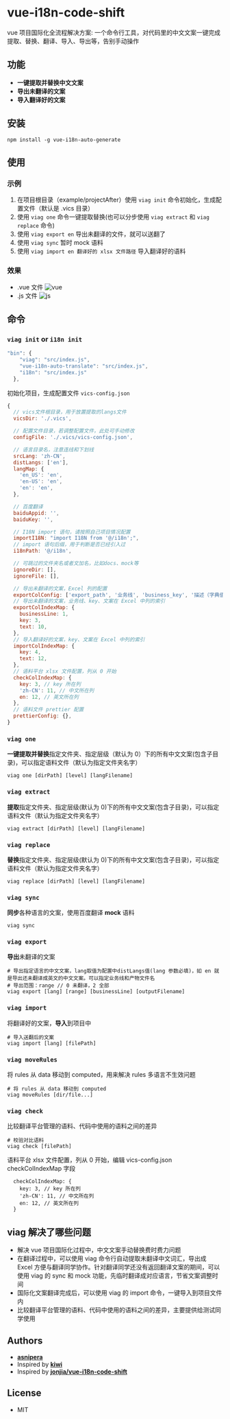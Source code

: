 # vue-i18n-code-shift

vue 项目国际化全流程解决方案: 一个命令行工具，对代码里的中文文案一键完成提取、替换、翻译、导入、导出等，告别手动操作

## 功能

- **一键提取并替换中文文案**
- **导出未翻译的文案**
- **导入翻译好的文案**

## 安装

```shellscript
npm install -g vue-i18n-auto-generate
```

## 使用

### 示例

1. 在项目根目录（example/projectAfter）使用 `viag init` 命令初始化，生成配置文件（默认是 .vics 目录）
2. 使用 `viag one` 命令一键提取替换(也可以分步使用 `viag extract` 和 `viag replace` 命令)
3. 使用 `viag export en` 导出未翻译的文件，就可以送翻了
4. 使用 `viag sync` 暂时 mock 语料
5. 使用 `viag import en 翻译好的 xlsx 文件路径` 导入翻译好的语料

### 效果

- .vue 文件
  ![vue](https://github.com/jonjia/vue-i18n-code-shift/raw/main/assets/vue.png)
- .js 文件
  ![js](https://github.com/jonjia/vue-i18n-code-shift/raw/main/assets/js.png)

## 命令

### `viag init` or `i18n init`

```js
"bin": {
    "viag": "src/index.js",
    "vue-i18n-auto-translate": "src/index.js",
    "i18n": "src/index.js"
  },
```

初始化项目，生成配置文件 `vics-config.json`

```js
{
  // vics文件根目录，用于放置提取的langs文件
  vicsDir: './.vics',

  // 配置文件目录，若调整配置文件，此处可手动修改
  configFile: './.vics/vics-config.json',

  // 语言目录名，注意连线和下划线
  srcLang: 'zh-CN',
  distLangs: ['en'],
  langMap: {
    'en_US': 'en',
    'en-US': 'en',
    'en': 'en',
  },

  // 百度翻译
  baiduAppid: '',
  baiduKey: '',

  // I18N import 语句，请按照自己项目情况配置
  importI18N: "import I18N from '@/i18n';",
  // import 语句后缀，用于判断是否已经引入过
  i18nPath: '@/i18n',

  // 可跳过的文件夹名或者文加名，比如docs、mock等
  ignoreDir: [],
  ignoreFile: [],

  // 导出未翻译的文案，Excel 列的配置
  exportColConfig: ['export_path', '业务线', 'business_key', '描述（字典值）', '语料类型', '最长字符', '首字母大写', '语料说明图', 'translatable', 'formatted', 'zh_CN'],
  // 导出未翻译的文案，业务线、key、文案在 Excel 中列的索引
  exportColIndexMap: {
    businessLine: 1,
    key: 3,
    text: 10,
  },
  // 导入翻译好的文案，key、文案在 Excel 中列的索引
  importColIndexMap: {
    key: 4,
    text: 12,
  },
  // 语料平台 xlsx 文件配置，列从 0 开始
  checkColIndexMap: {
    key: 3, // key 所在列
    'zh-CN': 11, // 中文所在列
    en: 12, // 英文所在列
  },
  // 语料文件 prettier 配置
  prettierConfig: {},
}
```

### `viag one`

**一键提取并替换**指定文件夹、指定层级（默认为 0）下的所有中文文案(包含子目录)，可以指定语料文件（默认为指定文件夹名字）

```shellscript
viag one [dirPath] [level] [langFilename]
```

### `viag extract`

**提取**指定文件夹、指定层级(默认为 0)下的所有中文文案(包含子目录)，可以指定语料文件（默认为指定文件夹名字）

```shellscript
viag extract [dirPath] [level] [langFilename]
```

### `viag replace`

**替换**指定文件夹、指定层级(默认为 0)下的所有中文文案(包含子目录)，可以指定语料文件（默认为指定文件夹名字）

```shellscript
viag replace [dirPath] [level] [langFilename]
```

### `viag sync`

**同步**各种语言的文案，使用百度翻译 **mock** 语料

```shellscript
viag sync
```

### `viag export`

**导出**未翻译的文案

```shellscript
# 导出指定语言的中文文案，lang取值为配置中distLangs值(lang 参数必填)，如 en 就是导出还未翻译成英文的中文文案。可以指定业务线和产物文件名
# 导出范围：range // 0 未翻译，2 全部
viag export [lang] [range] [businessLine] [outputFilename]
```

### `viag import`

将翻译好的文案，**导入**到项目中

```shellscript
# 导入送翻后的文案
viag import [lang] [filePath]
```

### `viag moveRules`

将 rules 从 data 移动到 computed，用来解决 rules 多语言不生效问题

```shellscript
# 将 rules 从 data 移动到 computed
viag moveRules [dir/file...]
```

### `viag check`

比较翻译平台管理的语料、代码中使用的语料之间的差异

```shellscript
# 校验对比语料
viag check [filePath]
```

语料平台 xlsx 文件配置，列从 0 开始，编辑 vics-config.json checkColIndexMap 字段

```shellscript
  checkColIndexMap: {
    key: 3, // key 所在列
    'zh-CN': 11, // 中文所在列
    en: 12, // 英文所在列
  }
```

## viag 解决了哪些问题

- 解决 vue 项目国际化过程中，中文文案手动替换费时费力问题
- 在翻译过程中，可以使用 viag 命令行自动提取未翻译中文词汇，导出成 Excel 方便与翻译同学协作。针对翻译同学还没有返回翻译文案的期间，可以使用 viag 的 sync 和 mock 功能，先临时翻译成对应语言，节省文案调整时间
- 国际化文案翻译完成后，可以使用 viag 的 import 命令，一键导入到项目文件内
- 比较翻译平台管理的语料、代码中使用的语料之间的差异，主要提供给测试同学使用

## Authors

- **[asnipera](https://github.com/asnipera)**
- Inspired by **[kiwi](https://github.com/alibaba/kiwi)**
- Inspired by **[jonjia/vue-i18n-code-shift](https://github.com/jonjia/vue-i18n-code-shift)**

## License

- MIT
